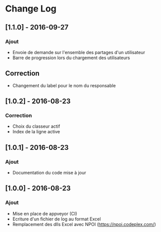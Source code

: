 # Change Log

## [1.1.0] - 2016-09-27
### Ajout

 - Envoie de demande sur l'ensemble des partages d'un utilisateur
 - Barre de progression lors du chargement des utilisateurs

## Correction

 - Changement du label pour le nom du responsable

## [1.0.2] - 2016-08-23
### Correction

 - Choix du classeur actif
 - Index de la ligne active

## [1.0.1] - 2016-08-23
### Ajout

 - Documentation du code mise à jour

## [1.0.0] - 2016-08-23
### Ajout

 - Mise en place de appveyor (CI)
 - Ecriture d'un fichier de log au format Excel
 - Remplacement des dlls Excel avec NPOI (https://npoi.codeplex.com/)